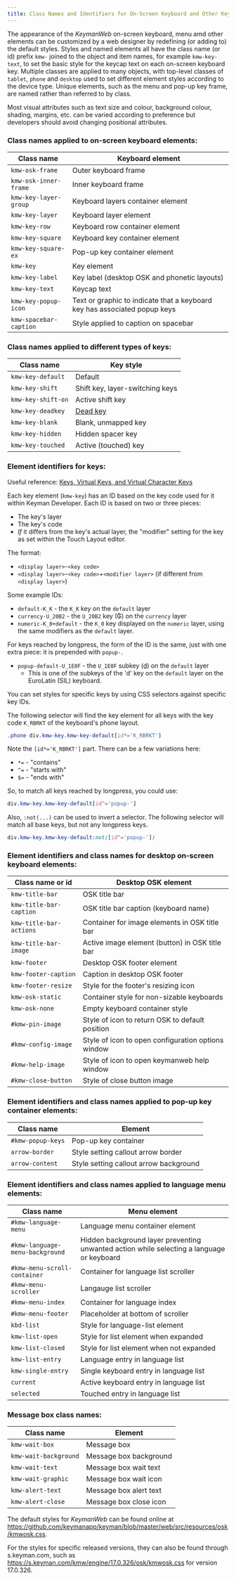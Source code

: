 ```yaml
---
title: Class Names and Identifiers for On-Screen Keyboard and Other KeymanWeb Elements
---
```


The appearance of the _KeymanWeb_ on-screen keyboard, menu amd other elements can be customized
by a web designer by redefining (or adding to) the default styles.  Styles and named elements
all have the class name (or id) prefix `kmw-` joined to the object and item names,
for example `kmw-key-text`, to set the basic style for the keycap text on each on-screen keyboard key.
Multiple classes are applied to many objects, with top-level classes of `tablet`,
`phone` and `desktop` used to set different element styles according to the device type.
Unique elements, such as the menu and pop-up key frame, are named rather than referred to by class.

Most visual attributes such as text size and colour, background colour, shading, margins, etc. can be varied
according to preference but developers should avoid changing positional attributes.

### Class names applied to on-screen keyboard elements:

|  Class name             | Keyboard element                    |
| ----------------------- | ----------------------------------- |
| `kmw-osk-frame`         | Outer keyboard frame                |
| `kmw-osk-inner-frame`   | Inner keyboard frame                |
| `kmw-key-layer-group`   | Keyboard layers container element   |
| `kmw-key-layer`         | Keyboard layer element              |
| `kmw-key-row`           | Keyboard row container element      |
| `kmw-key-square`        | Keyboard key container element      |
| `kmw-key-square-ex`     | Pop-up key container element        |
| `kmw-key`               | Key element                         |
| `kmw-key-label`         | Key label (desktop OSK and phonetic layouts) |
| `kmw-key-text`          | Keycap text                         |
| `kmw-key-popup-icon`    | Text or graphic to indicate that a keyboard key has associated popup keys |
| `kmw-spacebar-caption`  | Style applied to caption on spacebar |

### Class names applied to different types of keys:

|  Class name             | Key style                       |
| ----------------------- | ------------------------------- |
| `kmw-key-default`       | Default                         |
| `kmw-key-shift`         | Shift key, layer-switching keys |
| `kmw-key-shift-on`      | Active shift key                |
| `kmw-key-deadkey`       | [Dead key](/developer/language/reference/deadkey) |
| `kmw-key-blank`         | Blank, unmapped key             |
| `kmw-key-hidden`        | Hidden spacer key               |
| `kmw-key-touched`       | Active (touched) key            |

### Element identifiers for keys:

Useful reference: [Keys, Virtual Keys, and Virtual Character Keys](/developer/language/guide/virtual-keys#toc-key-codes)

Each key element (`kmw-key`) has an ID based on the key code used for it within Keyman Developer.  Each ID is based on
two or three pieces:
- The key's layer
- The key's code
- _If_ it differs from the key's actual layer, the "modifier" setting for the key as set within the Touch Layout editor.

The format:
- `<display layer>`-`<key code>`
- `<display layer>`-`<key code>`+`<modifier layer>` (if different from `<display layer>`)

Some example IDs:
- `default-K_K` - the `K_K` key on the `default` layer
- `currency-U_20B2` - the `U_20B2` key (₲) on the `currency` layer
- `numeric-K_0+default` - the `K_0` key displayed on the `numeric` layer, using the same modifiers as the `default` layer.

For keys reached by longpress, the form of the ID is the same, just with one extra piece: it is prepended with `popup-`.
- `popup-default-U_1E0F` - the `U_1E0F` subkey (ḏ) on the `default` layer
    - This is one of the subkeys of the 'd' key on the `default` layer on the EuroLatin (SIL) keyboard.

You can set styles for specific keys by using CSS selectors against specific key IDs.

The following selector will find the key element for all keys with the key code `K_RBRKT` of the keyboard's phone layout.

```css
.phone div.kmw-key.kmw-key-default[id*='K_RBRKT']
```

Note the `[id*='K_RBRKT']` part.  There can be a few variations here:
- `*=` - "contains"
- `^=` - "starts with"
- `$=` - "ends with"

So, to match all keys reached by longpress, you could use:

```css
div.kmw-key.kmw-key-default[id^='popup-']
```

Also, `:not(...)` can be used to invert a selector.  The following selector will match all base keys, but not
any longpress keys.

```css
div.kmw-key.kmw-key-default:not([id^='popup-'])
```

### Element identifiers and class names for desktop on-screen keyboard elements:

|  Class name or id       | Desktop OSK element                             |
| ----------------------- | -------------------------------                 |
| `kmw-title-bar`         | OSK title bar                                   |
| `kmw-title-bar-caption` | OSK title bar caption (keyboard name)           |
| `kmw-title-bar-actions` | Container for image elements in OSK title bar   |
| `kmw-title-bar-image`   | Active image element (button) in OSK title bar  |
| `kmw-footer`            | Desktop OSK footer element                      |
| `kmw-footer-caption`    | Caption in desktop OSK footer                   |
| `kmw-footer-resize`     | Style for the footer's resizing icon            |
| `kmw-osk-static`        | Container style for non-sizable keyboards       |
| `kmw-osk-none`          | Empty keyboard container style                  |
| `#kmw-pin-image`        | Style of icon to return OSK to default position |
| `#kmw-config-image`     | Style of icon to open configuration options window |
| `#kmw-help-image`       | Style of icon to open keymanweb help window     |
| `#kmw-close-button`     | Style of close button image                     |

### Element identifiers and class names applied to pop-up key container elements:

|  Class name             | Element                             |
| ----------------------- | -------------------------------     |
| `#kmw-popup-keys`       | Pop-up key container                |
| `arrow-border`          | Style setting callout arrow border  |
| `arrow-content`         | Style setting callout arrow background |

### Element identifiers and class names applied to language menu elements:

|  Class name                     | Menu element                          |
| ---------------------------     | -------------------------------       |
| `#kmw-language-menu`            | Language menu container element       |
| `#kmw-language-menu-background` | Hidden background layer preventing unwanted action while selecting a language or keyboard  |
| `#kmw-menu-scroll-container`    | Container for language list scroller  |
| `#kmw-menu-scroller`            | Langauge list scroller                |
| `#kmw-menu-index`               | Container for language index          |
| `#kmw-menu-footer`              | Placeholder at bottom of scroller     |
| `kbd-list`                      | Style for language-list element       |
| `kmw-list-open`                 | Style for list element when expanded  |
| `kmw-list-closed`               | Style for list element when not expanded  |
| `kmw-list-entry`                | Language entry in language list       |
| `kmw-single-entry`              | Single keyboard entry in language list    |
| `current`                       | Active keyboard entry in language list    |
| `selected`                      | Touched entry in language list        |

### Message box class names:

|  Class name             | Element                         |
| ----------------------- | ------------------------------- |
| `kmw-wait-box`          | Message box                     |
| `kmw-wait-background`   | Message box background          |
| `kmw-wait-text`         | Message box wait text           |
| `kmw-wait-graphic`      | Message box wait icon           |
| `kmw-alert-text`        | Message box alert text          |
| `kmw-alert-close`       | Message box close icon          |

The default styles for _KeymanWeb_ can be found online at
https://github.com/keymanapp/keyman/blob/master/web/src/resources/osk/kmwosk.css.

For the styles for specific released versions, they can also be found through
s.keyman.com, such as https://s.keyman.com/kmw/engine/17.0.326/osk/kmwosk.css
for version 17.0.326.